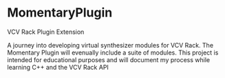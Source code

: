 # MomentaryPlugin

VCV Rack Plugin Extension

A journey into developing virtual synthesizer modules for VCV Rack. The Momentary Plugin will evenually include a suite of modules. This project is intended for educational purposes and will document my process while learning C++ and the VCV Rack API
